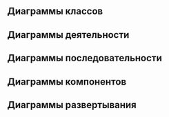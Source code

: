 ## Диаграммы классов

## Диаграммы деятельности

## Диаграммы последовательности

## Диаграммы компонентов

## Диаграммы развертывания

